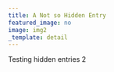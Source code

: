 ```yaml
---
title: A Not so Hidden Entry
featured_image: no
image: img2
_template: detail
---
```

Testing hidden entries 2



